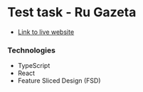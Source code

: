 # Test task - Ru Gazeta

- [Link to live website]()

### Technologies

- TypeScript
- React
- Feature Sliced Design (FSD)
